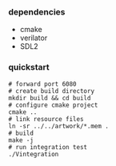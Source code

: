 ### dependencies
- cmake 
- verilator
- SDL2

### quickstart
```shell
# forward port 6080
# create build directory
mkdir build && cd build
# configure cmake project
cmake ..
# link resource files
ln -sr ../../artwork/*.mem .
# build
make -j
# run integration test
./Vintegration
```
